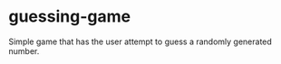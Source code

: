 guessing-game
=============
Simple game that has the user attempt to guess a randomly generated number.
